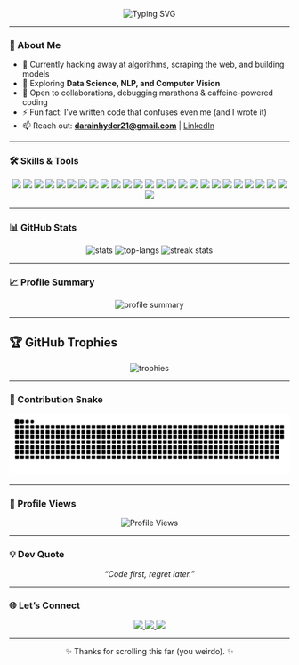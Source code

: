 <p align="center"> 
  <img src="https://readme-typing-svg.herokuapp.com?font=Fira+Code&size=24&pause=1000&color=F75C7E&center=true&vCenter=true&width=600&lines=Hey+there!+I'm+Darain+Hyder;Data+Science+%7C+ML+Enthusiast;NLP+%7C+Computer+Vision+Practitioner" alt="Typing SVG" /> 
</p>

---

### 🚀 About Me  
- 🔭 Currently hacking away at algorithms, scraping the web, and building models  
- 🌱 Exploring **Data Science, NLP, and Computer Vision**  
- 👯 Open to collaborations, debugging marathons & caffeine-powered coding  
- ⚡ Fun fact: I’ve written code that confuses even me (and I wrote it)  
- 📫 Reach out: **darainhyder21@gmail.com** | [LinkedIn](https://www.linkedin.com/in/syed-darain-hyder-kazmi)  

---

### 🛠️ Skills & Tools  
<p align="center">  
<!-- Languages & Core Libraries -->
<img src="https://img.shields.io/badge/Python-3776AB?style=for-the-badge&logo=python&logoColor=white"/>  
<img src="https://img.shields.io/badge/NumPy-013243?style=for-the-badge&logo=numpy&logoColor=white"/>  
<img src="https://img.shields.io/badge/Pandas-150458?style=for-the-badge&logo=pandas&logoColor=white"/>  

<!-- ML/DL & AI -->
<img src="https://img.shields.io/badge/Scikit--Learn-F7931E?style=for-the-badge&logo=scikit-learn&logoColor=white"/>  
<img src="https://img.shields.io/badge/TensorFlow-FF6F00?style=for-the-badge&logo=tensorflow&logoColor=white"/>  
<img src="https://img.shields.io/badge/PyTorch-EE4C2C?style=for-the-badge&logo=pytorch&logoColor=white"/>  
<img src="https://img.shields.io/badge/NLP-FF4088?style=for-the-badge&logo=apache&logoColor=white"/>  
<img src="https://img.shields.io/badge/Computer%20Vision-4285F4?style=for-the-badge&logo=opencv&logoColor=white"/>  
<img src="https://img.shields.io/badge/Kaggle-20BEFF?style=for-the-badge&logo=kaggle&logoColor=white"/>  

<!-- Visualization -->
<img src="https://img.shields.io/badge/Matplotlib-11557C?style=for-the-badge&logo=plotly&logoColor=white"/>  
<img src="https://img.shields.io/badge/Seaborn-3792CB?style=for-the-badge&logo=python&logoColor=white"/>  
<img src="https://img.shields.io/badge/Power%20BI-F2C811?style=for-the-badge&logo=powerbi&logoColor=black"/>  

<!-- Web & Backend -->
<img src="https://img.shields.io/badge/HTML5-E34F26?style=for-the-badge&logo=html5&logoColor=white"/>  
<img src="https://img.shields.io/badge/CSS3-1572B6?style=for-the-badge&logo=css3&logoColor=white"/>  
<img src="https://img.shields.io/badge/SQL-336791?style=for-the-badge&logo=postgresql&logoColor=white"/>  
<img src="https://img.shields.io/badge/FastAPI-009688?style=for-the-badge&logo=fastapi&logoColor=white"/>  

<!-- DevOps & Tools -->
<img src="https://img.shields.io/badge/Docker-2496ED?style=for-the-badge&logo=docker&logoColor=white"/>  
<img src="https://img.shields.io/badge/Git-F05032?style=for-the-badge&logo=git&logoColor=white"/>  
<img src="https://img.shields.io/badge/GitHub-181717?style=for-the-badge&logo=github&logoColor=white"/>  
<img src="https://img.shields.io/badge/GitLab-FC6D26?style=for-the-badge&logo=gitlab&logoColor=white"/>  
<img src="https://img.shields.io/badge/GitHub%20Actions-2088FF?style=for-the-badge&logo=githubactions&logoColor=white"/>  
<img src="https://img.shields.io/badge/Postman-FF6C37?style=for-the-badge&logo=postman&logoColor=white"/>  
<img src="https://img.shields.io/badge/AWS-232F3E?style=for-the-badge&logo=amazonaws&logoColor=white"/>  
<img src="https://img.shields.io/badge/Heroku-430098?style=for-the-badge&logo=heroku&logoColor=white"/>  

<!-- Design -->
<img src="https://img.shields.io/badge/Figma-F24E1E?style=for-the-badge&logo=figma&logoColor=white"/>  
<img src="https://img.shields.io/badge/Canva-00C4CC?style=for-the-badge&logo=canva&logoColor=white"/>  
</p>  

---

### 📊 GitHub Stats  
<p align="center">  
  <!-- Auto-updated by GitHub Actions -->
  <img src="https://github-readme-stats.vercel.app/api?username=DarainHyder&show_icons=true&theme=radical" alt="stats" height="165"/>  
  <img src="https://github-readme-stats.vercel.app/api/top-langs/?username=DarainHyder&layout=compact&theme=radical" alt="top-langs" height="165"/>  
  <img src="https://github-readme-streak-stats.herokuapp.com/?user=DarainHyder&theme=radical" alt="streak stats" height="165"/>  
</p>  

---

### 📈 Profile Summary  
<p align="center">  
  <img src="https://github-profile-summary-cards.vercel.app/api/cards/profile-details?username=DarainHyder&theme=radical" alt="profile summary"/>  
</p>  

---

## 🏆 GitHub Trophies  
<p align="center">  
  <img src="https://github-profile-trophy.vercel.app/?username=DarainHyder&theme=radical&no-frame=false&no-bg=true&margin-w=4" alt="trophies"/>  
</p>  

---

### 🐍 Contribution Snake  

![Snake animation](https://raw.githubusercontent.com/DarainHyder/DarainHyder/main/output/github-contribution-grid-snake.svg)

---

### 👀 Profile Views  
<p align="center">  
  <img src="https://komarev.com/ghpvc/?username=DarainHyder&style=for-the-badge&color=F75C7E" alt="Profile Views"/>  
</p>  

---

### 💡 Dev Quote  
<p align="center"><i>“Code first, regret later.”</i></p>  

---

### 🌐 Let’s Connect  
<p align="center">  
  <a href="https://www.linkedin.com/in/syed-darain-hyder-kazmi">  
    <img src="https://img.shields.io/badge/LinkedIn-0077B5?style=for-the-badge&logo=linkedin&logoColor=white"/>  
  </a>  
  <a href="mailto:darainhyder21@gmail.com">  
    <img src="https://img.shields.io/badge/Email-D14836?style=for-the-badge&logo=gmail&logoColor=white"/>  
  </a>  
  <a href="https://www.instagram.com/sawab_e_darain?igsh=ZmpvM3EzMnNxc2Jy">  
    <img src="https://img.shields.io/badge/Instagram-E4405F?style=for-the-badge&logo=instagram&logoColor=white"/>  
  </a>  
</p>  

---

<p align="center">✨ Thanks for scrolling this far (you weirdo). ✨</p>  

